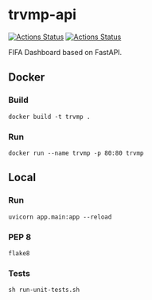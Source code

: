 # trvmp-api

[![Actions Status](https://github.com/mymindwentblvnk/trvmp-api/workflows/Test/badge.svg)](https://github.com/mymindwentblvnk/trvmp-api/actions)
[![Actions Status](https://github.com/mymindwentblvnk/trvmp-api/workflows/Linting/badge.svg)](https://github.com/mymindwentblvnk/trvmp-api/actions)

FIFA Dashboard based on FastAPI.



## Docker

### Build
`docker build -t trvmp .`

### Run
`docker run --name trvmp -p 80:80 trvmp`

## Local

### Run
`uvicorn app.main:app --reload`

### PEP 8
`flake8`

### Tests
`sh run-unit-tests.sh`